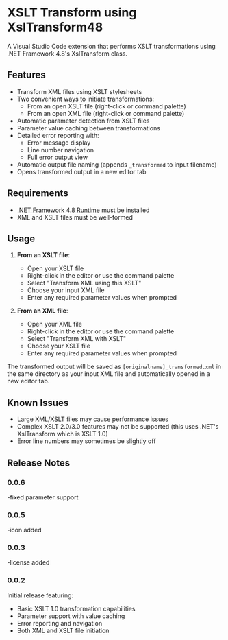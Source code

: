 # XSLT Transform using XslTransform48

A Visual Studio Code extension that performs XSLT transformations using .NET Framework 4.8's XslTransform class.

## Features

- Transform XML files using XSLT stylesheets
- Two convenient ways to initiate transformations:
  - From an open XSLT file (right-click or command palette)
  - From an open XML file (right-click or command palette)
- Automatic parameter detection from XSLT files
- Parameter value caching between transformations
- Detailed error reporting with:
  - Error message display
  - Line number navigation
  - Full error output view
- Automatic output file naming (appends `_transformed` to input filename)
- Opens transformed output in a new editor tab

## Requirements

- [.NET Framework 4.8 Runtime](https://dotnet.microsoft.com/download/dotnet-framework/net48) must be installed
- XML and XSLT files must be well-formed

## Usage

1. **From an XSLT file**:
   - Open your XSLT file
   - Right-click in the editor or use the command palette
   - Select "Transform XML using this XSLT"
   - Choose your input XML file
   - Enter any required parameter values when prompted

2. **From an XML file**:
   - Open your XML file
   - Right-click in the editor or use the command palette
   - Select "Transform XML with XSLT"
   - Choose your XSLT file
   - Enter any required parameter values when prompted

The transformed output will be saved as `[originalname]_transformed.xml` in the same directory as your input XML file and automatically opened in a new editor tab.

## Known Issues

- Large XML/XSLT files may cause performance issues
- Complex XSLT 2.0/3.0 features may not be supported (this uses .NET's XslTransform which is XSLT 1.0)
- Error line numbers may sometimes be slightly off

## Release Notes
### 0.0.6

-fixed parameter support

### 0.0.5

-icon added 

### 0.0.3

-license added 

### 0.0.2

Initial release featuring:
- Basic XSLT 1.0 transformation capabilities
- Parameter support with value caching
- Error reporting and navigation
- Both XML and XSLT file initiation